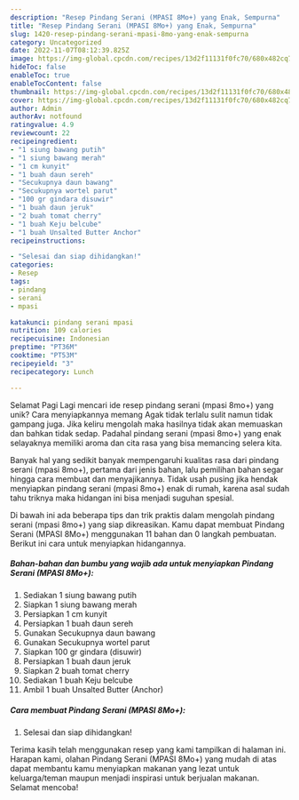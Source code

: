 ```yaml
---
description: "Resep Pindang Serani (MPASI 8Mo+) yang Enak, Sempurna"
title: "Resep Pindang Serani (MPASI 8Mo+) yang Enak, Sempurna"
slug: 1420-resep-pindang-serani-mpasi-8mo-yang-enak-sempurna
category: Uncategorized
date: 2022-11-07T08:12:39.825Z
image: https://img-global.cpcdn.com/recipes/13d2f11131f0fc70/680x482cq70/pindang-serani-mpasi-8mo-foto-resep-utama.jpg
hideToc: false
enableToc: true
enableTocContent: false
thumbnail: https://img-global.cpcdn.com/recipes/13d2f11131f0fc70/680x482cq70/pindang-serani-mpasi-8mo-foto-resep-utama.jpg
cover: https://img-global.cpcdn.com/recipes/13d2f11131f0fc70/680x482cq70/pindang-serani-mpasi-8mo-foto-resep-utama.jpg
author: Admin
authorAv: notfound
ratingvalue: 4.9
reviewcount: 22
recipeingredient:
- "1 siung bawang putih"
- "1 siung bawang merah"
- "1 cm kunyit"
- "1 buah daun sereh"
- "Secukupnya daun bawang"
- "Secukupnya wortel parut"
- "100 gr gindara disuwir"
- "1 buah daun jeruk"
- "2 buah tomat cherry"
- "1 buah Keju belcube"
- "1 buah Unsalted Butter Anchor"
recipeinstructions:

- "Selesai dan siap dihidangkan!"
categories:
- Resep
tags:
- pindang
- serani
- mpasi

katakunci: pindang serani mpasi 
nutrition: 109 calories
recipecuisine: Indonesian
preptime: "PT36M"
cooktime: "PT53M"
recipeyield: "3"
recipecategory: Lunch

---
```



Selamat Pagi Lagi mencari ide resep pindang serani (mpasi 8mo+) yang unik? Cara menyiapkannya memang Agak tidak terlalu sulit namun tidak gampang juga. Jika keliru mengolah maka hasilnya tidak akan memuaskan dan bahkan tidak sedap. Padahal pindang serani (mpasi 8mo+) yang enak selayaknya memiliki aroma dan cita rasa yang bisa memancing selera kita.




Banyak hal yang sedikit banyak mempengaruhi kualitas rasa dari pindang serani (mpasi 8mo+), pertama dari jenis bahan, lalu pemilihan bahan segar hingga cara membuat dan menyajikannya. Tidak usah pusing jika hendak menyiapkan pindang serani (mpasi 8mo+) enak di rumah, karena asal sudah tahu triknya maka hidangan ini bisa menjadi suguhan spesial.


Di bawah ini ada beberapa tips dan trik praktis dalam mengolah pindang serani (mpasi 8mo+) yang siap dikreasikan. Kamu dapat membuat Pindang Serani (MPASI 8Mo+) menggunakan 11 bahan dan 0 langkah pembuatan. Berikut ini cara untuk menyiapkan hidangannya.

<!--inarticleads1-->

##### Bahan-bahan dan bumbu yang wajib ada untuk menyiapkan Pindang Serani (MPASI 8Mo+):

1. Sediakan 1 siung bawang putih
1. Siapkan 1 siung bawang merah
1. Persiapkan 1 cm kunyit
1. Persiapkan 1 buah daun sereh
1. Gunakan Secukupnya daun bawang
1. Gunakan Secukupnya wortel parut
1. Siapkan 100 gr gindara (disuwir)
1. Persiapkan 1 buah daun jeruk
1. Siapkan 2 buah tomat cherry
1. Sediakan 1 buah Keju belcube
1. Ambil 1 buah Unsalted Butter (Anchor)




<!--inarticleads2-->

##### Cara membuat Pindang Serani (MPASI 8Mo+):


1. Selesai dan siap dihidangkan!



Terima kasih telah menggunakan resep yang kami tampilkan di halaman ini. Harapan kami, olahan Pindang Serani (MPASI 8Mo+) yang mudah di atas dapat membantu kamu menyiapkan makanan yang lezat untuk keluarga/teman maupun menjadi inspirasi untuk berjualan makanan. Selamat mencoba!
